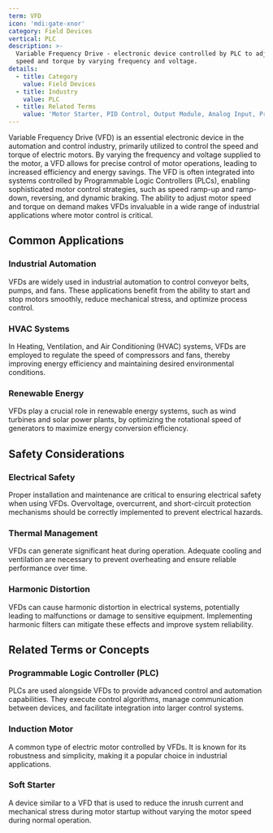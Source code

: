 ```yaml
---
term: VFD
icon: 'mdi:gate-xnor'
category: Field Devices
vertical: PLC
description: >-
  Variable Frequency Drive - electronic device controlled by PLC to adjust motor
  speed and torque by varying frequency and voltage.
details:
  - title: Category
    value: Field Devices
  - title: Industry
    value: PLC
  - title: Related Terms
    value: 'Motor Starter, PID Control, Output Module, Analog Input, Profibus'
---
```

Variable Frequency Drive (VFD) is an essential electronic device in the automation and control industry, primarily utilized to control the speed and torque of electric motors. By varying the frequency and voltage supplied to the motor, a VFD allows for precise control of motor operations, leading to increased efficiency and energy savings. The VFD is often integrated into systems controlled by Programmable Logic Controllers (PLCs), enabling sophisticated motor control strategies, such as speed ramp-up and ramp-down, reversing, and dynamic braking. The ability to adjust motor speed and torque on demand makes VFDs invaluable in a wide range of industrial applications where motor control is critical.

## Common Applications

### Industrial Automation
VFDs are widely used in industrial automation to control conveyor belts, pumps, and fans. These applications benefit from the ability to start and stop motors smoothly, reduce mechanical stress, and optimize process control.

### HVAC Systems
In Heating, Ventilation, and Air Conditioning (HVAC) systems, VFDs are employed to regulate the speed of compressors and fans, thereby improving energy efficiency and maintaining desired environmental conditions.

### Renewable Energy
VFDs play a crucial role in renewable energy systems, such as wind turbines and solar power plants, by optimizing the rotational speed of generators to maximize energy conversion efficiency.

## Safety Considerations

### Electrical Safety
Proper installation and maintenance are critical to ensuring electrical safety when using VFDs. Overvoltage, overcurrent, and short-circuit protection mechanisms should be correctly implemented to prevent electrical hazards.

### Thermal Management
VFDs can generate significant heat during operation. Adequate cooling and ventilation are necessary to prevent overheating and ensure reliable performance over time.

### Harmonic Distortion
VFDs can cause harmonic distortion in electrical systems, potentially leading to malfunctions or damage to sensitive equipment. Implementing harmonic filters can mitigate these effects and improve system reliability.

## Related Terms or Concepts

### Programmable Logic Controller (PLC)
PLCs are used alongside VFDs to provide advanced control and automation capabilities. They execute control algorithms, manage communication between devices, and facilitate integration into larger control systems.

### Induction Motor
A common type of electric motor controlled by VFDs. It is known for its robustness and simplicity, making it a popular choice in industrial applications.

### Soft Starter
A device similar to a VFD that is used to reduce the inrush current and mechanical stress during motor startup without varying the motor speed during normal operation.

